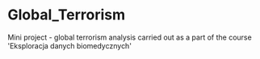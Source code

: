 # Global_Terrorism
 Mini project - global terrorism analysis carried out as a part of the course 'Eksploracja danych biomedycznych'
